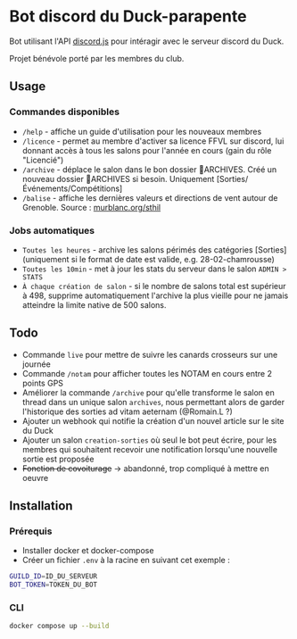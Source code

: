 # Bot discord du Duck-parapente

Bot utilisant l'API  [discord.js](https://discord.js.org/) pour intéragir avec le serveur discord du Duck.

Projet bénévole porté par les membres du club.

## Usage
### Commandes disponibles
- `/help` - affiche un guide d'utilisation pour les nouveaux membres
- `/licence` - permet au membre d'activer sa licence FFVL sur discord, lui donnant accès à tous les salons pour l'année en cours (gain du rôle "Licencié")
- `/archive` - déplace le salon dans le bon dossier 📁ARCHIVES. Créé un nouveau dossier 📁ARCHIVES si besoin. Uniquement [Sorties/Événements/Compétitions]
- `/balise`  - affiche les dernières valeurs et directions de vent autour de Grenoble. Source : [murblanc.org/sthil](https://murblanc.org/sthil)

### Jobs automatiques
- `Toutes les heures`  - archive les salons périmés des catégories [Sorties] (uniquement si le format de date est valide, e.g. 28-02-chamrousse)
- `Toutes les 10min` - met à jour les stats du serveur dans le salon `ADMIN > STATS`
- `À chaque création de salon` - si le nombre de salons total est supérieur à 498, supprime automatiquement l'archive la plus vieille pour ne jamais atteindre la limite native de 500 salons.

## Todo

- Commande `live` pour mettre de suivre les canards crosseurs sur une journée
- Commande `/notam` pour afficher toutes les NOTAM en cours entre 2 points GPS
- Améliorer la commande `/archive` pour qu'elle transforme le salon en thread dans un unique salon `archives`, nous permettant alors de garder l'historique des sorties ad vitam aeternam (@Romain.L ?)
- Ajouter un webhook qui notifie la création d'un nouvel article sur le site du Duck
- Ajouter un salon `creation-sorties` où seul le bot peut écrire, pour les membres qui souhaitent recevoir une notification lorsqu'une nouvelle sortie est proposée
- ~~Fonction de covoiturage~~ -> abandonné, trop compliqué à mettre en oeuvre

## Installation

### Prérequis

- Installer docker et docker-compose
- Créer un fichier `.env` à la racine en suivant cet exemple :
```bash
GUILD_ID=ID_DU_SERVEUR
BOT_TOKEN=TOKEN_DU_BOT
```

### CLI
```bash
docker compose up --build
```